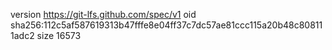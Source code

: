 version https://git-lfs.github.com/spec/v1
oid sha256:112c5af587619313b47fffe8e04ff37c7dc57ae81ccc115a20b48c808111adc2
size 16573

